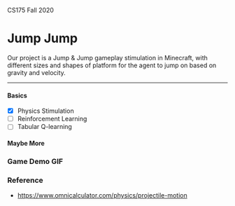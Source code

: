 CS175 Fall 2020

# Jump Jump

Our project is a Jump & Jump gameplay stimulation in Minecraft, with different sizes and shapes of platform for the agent to jump on based on gravity and velocity. 

---
#### Basics 
- [x] Physics Stimulation
- [ ] Reinforcement Learning
- [ ] Tabular Q-learning

#### Maybe More


### Game Demo GIF


### Reference 
- https://www.omnicalculator.com/physics/projectile-motion
